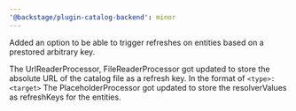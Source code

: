 ```yaml
---
'@backstage/plugin-catalog-backend': minor
---
```


Added an option to be able to trigger refreshes on entities based on a prestored arbitrary key.

The UrlReaderProcessor, FileReaderProcessor got updated to store the absolute URL of the catalog file as a refresh key. In the format of `<type>:<target>`
The PlaceholderProcessor got updated to store the resolverValues as refreshKeys for the entities.
